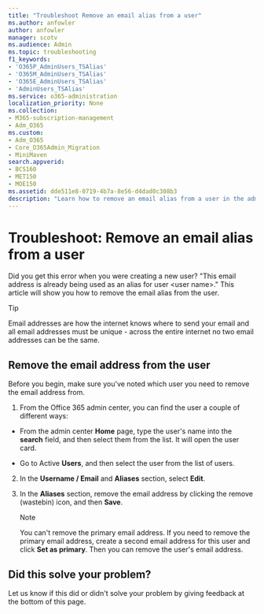 ```yaml
---
title: "Troubleshoot Remove an email alias from a user"
ms.author: anfowler
author: anfowler
manager: scotv
ms.audience: Admin
ms.topic: troubleshooting
f1_keywords:
- 'O365P_AdminUsers_TSAlias'
- 'O365M_AdminUsers_TSAlias'
- 'O365E_AdminUsers_TSAlias'
- 'AdminUsers_TSAlias'
ms.service: o365-administration
localization_priority: None
ms.collection: 
- M365-subscription-management 
- Adm_O365
ms.custom:
- Adm_O365
- Core_O365Admin_Migration
- MiniMaven
search.appverid:
- BCS160
- MET150
- MOE150
ms.assetid: dde511e8-0719-4b7a-8e56-d4dad0c308b3
description: "Learn how to remove an email alias from a user in the admin center."
---
```


# Troubleshoot: Remove an email alias from a user

Did you get this error when you were creating a new user? "This email address is already being used as an alias for user \<user name>." This article will show you how to remove the email alias from the user.
  
> [!TIP]
> Email addresses are how the internet knows where to send your email and all email addresses must be unique - across the entire internet no two email addresses can be the same. 
  
## Remove the email address from the user

Before you begin, make sure you've noted which user you need to remove the email address from.
  
1. From the Office 365 admin center, you can find the user a couple of different ways:
    
  - From the admin center **Home** page, type the user's name into the **search** field, and then select them from the list. It will open the user card. 
    
  - Go to Active **Users**, and then select the user from the list of users. 
    
2. In the **Username / Email** and **Aliases** section, select **Edit**. 
    
3. In the **Aliases** section, remove the email address by clicking the remove (wastebin) icon, and then **Save**. 
    
    > [!NOTE]
    > You can't remove the primary email address. If you need to remove the primary email address, create a second email address for this user and click **Set as primary**. Then you can remove the user's email address. 
  
## Did this solve your problem?

Let us know if this did or didn't solve your problem by giving feedback at the bottom of this page.
  

